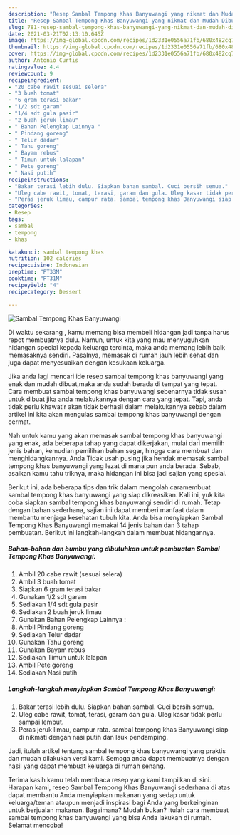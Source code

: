```yaml
---
description: "Resep Sambal Tempong Khas Banyuwangi yang nikmat dan Mudah Dibuat"
title: "Resep Sambal Tempong Khas Banyuwangi yang nikmat dan Mudah Dibuat"
slug: 781-resep-sambal-tempong-khas-banyuwangi-yang-nikmat-dan-mudah-dibuat
date: 2021-03-21T02:13:10.645Z
image: https://img-global.cpcdn.com/recipes/1d2331e0556a71fb/680x482cq70/sambal-tempong-khas-banyuwangi-foto-resep-utama.jpg
thumbnail: https://img-global.cpcdn.com/recipes/1d2331e0556a71fb/680x482cq70/sambal-tempong-khas-banyuwangi-foto-resep-utama.jpg
cover: https://img-global.cpcdn.com/recipes/1d2331e0556a71fb/680x482cq70/sambal-tempong-khas-banyuwangi-foto-resep-utama.jpg
author: Antonio Curtis
ratingvalue: 4.4
reviewcount: 9
recipeingredient:
- "20 cabe rawit sesuai selera"
- "3 buah tomat"
- "6 gram terasi bakar"
- "1/2 sdt garam"
- "1/4 sdt gula pasir"
- "2 buah jeruk limau"
- " Bahan Pelengkap Lainnya "
- " Pindang goreng"
- " Telur dadar"
- " Tahu goreng"
- " Bayam rebus"
- " Timun untuk lalapan"
- " Pete goreng"
- " Nasi putih"
recipeinstructions:
- "Bakar terasi lebih dulu. Siapkan bahan sambal. Cuci bersih semua."
- "Uleg cabe rawit, tomat, terasi, garam dan gula. Uleg kasar tidak perlu sampai lembut."
- "Peras jeruk limau, campur rata. sambal tempong khas Banyuwangi siap di nikmati dengan nasi putih dan lauk pendamping."
categories:
- Resep
tags:
- sambal
- tempong
- khas

katakunci: sambal tempong khas 
nutrition: 102 calories
recipecuisine: Indonesian
preptime: "PT33M"
cooktime: "PT31M"
recipeyield: "4"
recipecategory: Dessert

---
```



![Sambal Tempong Khas Banyuwangi](https://img-global.cpcdn.com/recipes/1d2331e0556a71fb/680x482cq70/sambal-tempong-khas-banyuwangi-foto-resep-utama.jpg)

Di waktu  sekarang , kamu memang bisa membeli hidangan jadi tanpa harus repot membuatnya dulu. Namun, untuk kita yang mau menyuguhkan hidangan special kepada keluarga tercinta, maka anda memang lebih baik memasaknya sendiri. Pasalnya, memasak di rumah jauh lebih sehat dan juga dapat menyesuaikan dengan kesukaan keluarga.

Jika anda lagi mencari ide resep sambal tempong khas banyuwangi yang enak dan mudah dibuat,maka anda sudah berada di tempat yang tepat. Cara membuat sambal tempong khas banyuwangi  sebenarnya tidak susah untuk dibuat jika anda melakukannya dengan cara yang tepat. Tapi, anda tidak perlu khawatir akan tidak berhasil dalam melakukannya 
sebab dalam artikel ini kita akan mengulas sambal tempong khas banyuwangi dengan cermat.  



Nah untuk kamu yang akan memasak sambal tempong khas banyuwangi yang enak, ada beberapa tahap yang dapat dikerjakan, mulai dari memilih jenis bahan, kemudian pemilihan bahan segar, hingga cara membuat dan menghidangkannya. Anda Tidak usah pusing jika hendak memasak sambal tempong khas banyuwangi yang lezat di mana pun anda berada. Sebab, asalkan kamu  tahu triknya, maka hidangan ini bisa jadi sajian yang spesial.

Berikut ini, ada beberapa tips dan trik dalam mengolah caramembuat sambal tempong khas banyuwangi yang siap dikreasikan. Kali ini, yuk kita coba siapkan sambal tempong khas banyuwangi sendiri di rumah. Tetap dengan bahan sederhana, sajian ini dapat memberi manfaat dalam membantu menjaga kesehatan tubuh kita. Anda bisa menyiapkan Sambal Tempong Khas Banyuwangi memakai 14 jenis bahan dan 3 tahap pembuatan. Berikut ini langkah-langkah dalam membuat hidangannya.

<!--inarticleads1-->

##### Bahan-bahan dan bumbu yang dibutuhkan untuk pembuatan Sambal Tempong Khas Banyuwangi:

1. Ambil 20 cabe rawit (sesuai selera)
1. Ambil 3 buah tomat
1. Siapkan 6 gram terasi bakar
1. Gunakan 1/2 sdt garam
1. Sediakan 1/4 sdt gula pasir
1. Sediakan 2 buah jeruk limau
1. Gunakan  Bahan Pelengkap Lainnya :
1. Ambil  Pindang goreng
1. Sediakan  Telur dadar
1. Gunakan  Tahu goreng
1. Gunakan  Bayam rebus
1. Sediakan  Timun untuk lalapan
1. Ambil  Pete goreng
1. Sediakan  Nasi putih




<!--inarticleads2-->

##### Langkah-langkah menyiapkan Sambal Tempong Khas Banyuwangi:

1. Bakar terasi lebih dulu. Siapkan bahan sambal. Cuci bersih semua.
1. Uleg cabe rawit, tomat, terasi, garam dan gula. Uleg kasar tidak perlu sampai lembut.
1. Peras jeruk limau, campur rata. sambal tempong khas Banyuwangi siap di nikmati dengan nasi putih dan lauk pendamping.




Jadi, itulah artikel tentang  sambal tempong khas banyuwangi  yang praktis dan mudah dilakukan versi kami. Semoga anda dapat membuatnya dengan hasil yang dapat membuat keluarga di rumah senang. 

Terima kasih kamu telah membaca resep yang kami tampilkan di sini. Harapan kami, resep  Sambal Tempong Khas Banyuwangi sederhana di atas dapat membantu Anda menyiapkan makanan yang sedap untuk keluarga/teman ataupun menjadi inspirasi bagi Anda yang berkeinginan untuk berjualan makanan. Bagaimana? Mudah bukan? Itulah cara membuat sambal tempong khas banyuwangi yang bisa Anda lakukan di rumah. Selamat mencoba!

